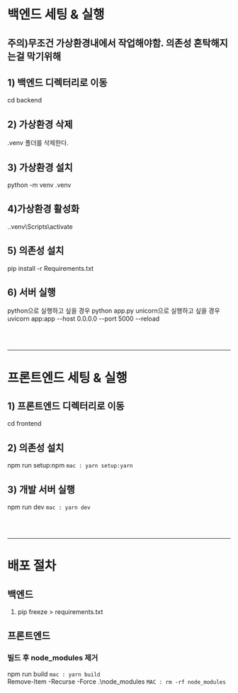 # 백엔드 세팅 & 실행

## 주의)무조건 가상환경내에서 작업해야함. 의존성 혼탁해지는걸 막기위해

## 1) 백엔드 디렉터리로 이동

cd backend

## 2) 가상환경 삭제
.venv 폴더를 삭제한다.

## 3) 가상환경 설치
python -m venv .venv

## 4)가상환경 활성화
.\.venv\Scripts\activate

## 5) 의존성 설치

pip install -r Requirements.txt

## 6) 서버 실행
python으로 실행하고 싶을 경우
python app.py
unicorn으로 실행하고 싶을 경우
uvicorn app:app --host 0.0.0.0 --port 5000 --reload

<br>
<br>

---

# 프론트엔드 세팅 & 실행

## 1) 프론트엔드 디렉터리로 이동

cd frontend

## 2) 의존성 설치

npm run setup:npm `mac : yarn setup:yarn`

## 3) 개발 서버 실행

npm run dev `mac : yarn dev`

<br>
<br>

---

# 배포 절차

## 백엔드

1. pip freeze > requirements.txt

## 프론트엔드

### 빌드 후 node_modules 제거

npm run build `mac : yarn build`<br>
Remove-Item -Recurse -Force .\node_modules `MAC : rm -rf node_modules`